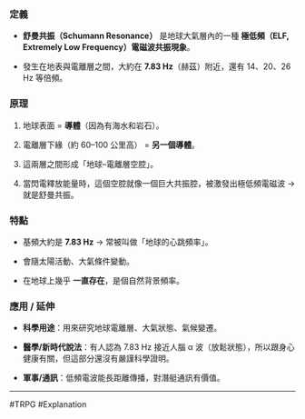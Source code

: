 ### 定義

- **舒曼共振（Schumann Resonance）** 是地球大氣層內的一種 **極低頻（ELF, Extremely Low Frequency）電磁波共振現象**。
    
- 發生在地表與電離層之間，大約在 **7.83 Hz**（赫茲）附近，還有 14、20、26 Hz 等倍頻。
    

### 原理

1. 地球表面 = **導體**（因為有海水和岩石）。
    
2. 電離層下緣（約 60–100 公里高） = **另一個導體**。
    
3. 這兩層之間形成「地球–電離層空腔」。
    
4. 當閃電釋放能量時，這個空腔就像一個巨大共振腔，被激發出極低頻電磁波 → 就是舒曼共振。
    

### 特點

- 基頻大約是 **7.83 Hz** → 常被叫做「地球的心跳頻率」。
    
- 會隨太陽活動、大氣條件變動。
    
- 在地球上幾乎 **一直存在**，是個自然背景頻率。
    

### 應用 / 延伸

- **科學用途**：用來研究地球電離層、大氣狀態、氣候變遷。
    
- **醫學/新時代說法**：有人認為 7.83 Hz 接近人腦 α 波（放鬆狀態），所以跟身心健康有關，但這部分還沒有嚴謹科學證明。
    
- **軍事/通訊**：低頻電波能長距離傳播，對潛艇通訊有價值。
    

---
#TRPG #Explanation 